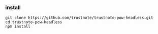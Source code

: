 ### install

```
git clone https://github.com/trustnote/trustnote-pow-headless.git
cd trustnote-pow-headless
npm install
```

